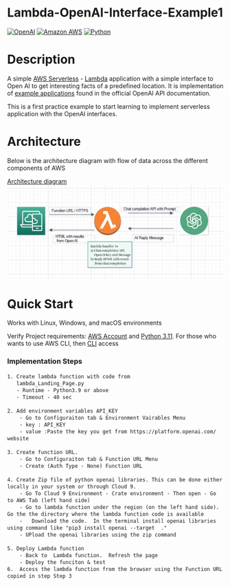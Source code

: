 # Lambda-OpenAI-Interface-Example1

[![OpenAI](https://a11ybadges.com/badge?logo=openai)](https://platform.openai.com/)
[![Amazon AWS](https://a11ybadges.com/badge?logo=amazonaws)](https://aws.amazon.com/)
[![Python](https://a11ybadges.com/badge?logo=python)](https://www.python.org/)
<BR>

# **Description**

A simple [AWS Serverless](https://aws.amazon.com/serverless/) - [Lambda](https://aws.amazon.com/lambda/) application with a simple interface to Open AI to get interesting facts of a predefined location. It is implementation of [example applications](https://platform.openai.com/examples) found in the official OpenAI API documentation.

This is a first practice example to start learning to implement serverless application with the OpenAI interfaces.

# **Architecture**

Below is the architecture diagram with flow of data across the different components of AWS

[Architecture diagram](./docs/Lambda-OpenAI-Interface-Example1.jpg)![Architecture diagram](./docs/Lambda-OpenAI-Interface-Example1.jpg)

# **Quick Start**

Works with Linux, Windows, and macOS environments

Verify Project requirements: [AWS Account](https://aws.amazon.com/free/) and [Python 3.11](https://www.python.org/). For those who wants to use AWS CLI, then [CLI](https://aws.amazon.com/cli/) access

### Implementation Steps

```
1. Create lambda function with code from
   lambda_Landing_Page.py
   - Runtime - Python3.9 or above
   - Timeout - 40 sec

2. Add environment variables API_KEY
    - Go to Configuraiton tab & Environment Vairables Menu
    - key : API_KEY
    - value :Paste the key you get from https://platform.openai.com/ website

3. Create function URL.
    - Go to Configuraiton tab & Function URL Menu
    - Create (Auth Type - None) Function URL

4. Create Zip file of python openai libraries. This can be done either locally in your system or through Cloud 9.
    - Go To Cloud 9 Environment - Crate environment - Then open - Go to AWS Tab (left hand side)
    - Go to lambda function under the region (on the left hand side). Go the the directory where the lambda function code is available
    -   Download the code.  In the terminal install openai libraries using command like "pip3 install openai --target  ."
    - UPload the openai libraries using the zip command

5. Deploy Lambda function
    - Back to  Lambda function.  Refresh the page
    - Deploy the funciton & test
6.  Access the lambda function from the browser using the Function URL copied in step Step 3

```
